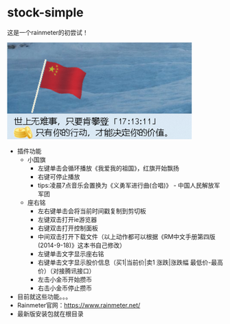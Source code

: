 # stock-simple
这是一个rainmeter的初尝试！

![img.png](img.png)
- 插件功能
  - 小国旗
    - 左键单击会循环播放《我爱我的祖国》，红旗开始飘扬
    - 右键可停止播放
    - tips:凌晨7点音乐会置换为《义勇军进行曲(合唱)》 - 中国人民解放军军团
  - 座右铭
    - 左右键单击会将当前时间戳复制到剪切板
    - 左键双击打开ie游览器
    - 右键双击打开控制面板
    - 中间双击打开下载文件（以上动作都可以根据《RM中文手册第四版 (2014-9-18)》这本书自己修改）
    - 左键单击文字显示座右铭
    - 右键单击文字显示股价信息（买1|当前价|卖1 涨跌|涨跌幅 最低价-最高价）（对接腾讯接口）
    - 左击小金币开始攒币
    - 右击小金币停止攒币
- 目前就这些功能。。。
- Rainmeter官网：https://www.rainmeter.net/
- 最新版安装包就在根目录